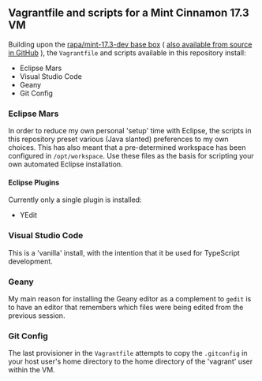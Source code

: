 ## Vagrantfile and scripts for a Mint Cinnamon 17.3 VM

Building upon the [rapa/mint-17.3-dev base box](https://atlas.hashicorp.com/rapa/boxes/mint-17.3-dev)
( [also available from source in GitHub](https://github.com/r-a-p-a/mint-dev-box) ), the 
`Vagrantfile` and scripts available in this repository install:

* Eclipse Mars
* Visual Studio Code
* Geany
* Git Config

### Eclipse Mars

In order to reduce my own personal 'setup' time with Eclipse, the scripts in this repository
preset various (Java slanted) preferences to my own choices. This has also meant that
a pre-determined workspace has been configured in `/opt/workspace`. Use these files
as the basis for scripting your own automated Eclipse installation.
#### Eclipse Plugins
Currently only a single plugin is installed:
* YEdit

### Visual Studio Code

This is a 'vanilla' install, with the intention that it be used for TypeScript development.

### Geany

My main reason for installing the Geany editor as a complement to `gedit` is to have an
editor that remembers which files were being edited from the previous session.

### Git Config

The last provisioner in the `Vagrantfile` attempts to copy the `.gitconfig` in your host
user's home directory to the home directory of the 'vagrant' user within the VM.
